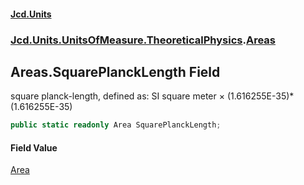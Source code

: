#### [Jcd.Units](index.md 'index')
### [Jcd.Units.UnitsOfMeasure.TheoreticalPhysics](Jcd.Units.UnitsOfMeasure.TheoreticalPhysics.md 'Jcd.Units.UnitsOfMeasure.TheoreticalPhysics').[Areas](Areas.md 'Jcd.Units.UnitsOfMeasure.TheoreticalPhysics.Areas')

## Areas.SquarePlanckLength Field

square planck-length, defined as: SI square meter × (1.616255E-35)*(1.616255E-35)

```csharp
public static readonly Area SquarePlanckLength;
```

#### Field Value
[Area](Area.md 'Jcd.Units.UnitTypes.Area')